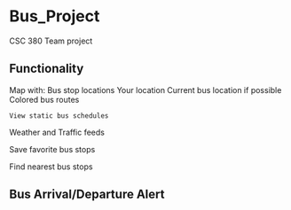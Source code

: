 # Bus_Project
CSC 380 Team project


Functionality
----------------------------------------
  Map with:
    Bus stop locations
    Your location
    Current bus location if possible
    Colored bus routes
    
    View static bus schedules

  Weather and Traffic feeds

  Save favorite bus stops

  Find nearest bus stops

  Bus Arrival/Departure Alert
----------------------------------------
